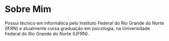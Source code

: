 # Sobre Mim
Possui técnico em informática pelo Instituto Federal do Rio Grande do Norte (IFRN) e atualmente cursa graduação 
em psicologia, na Universidade Federal do Rio Grande do Norte (UFRN). 
